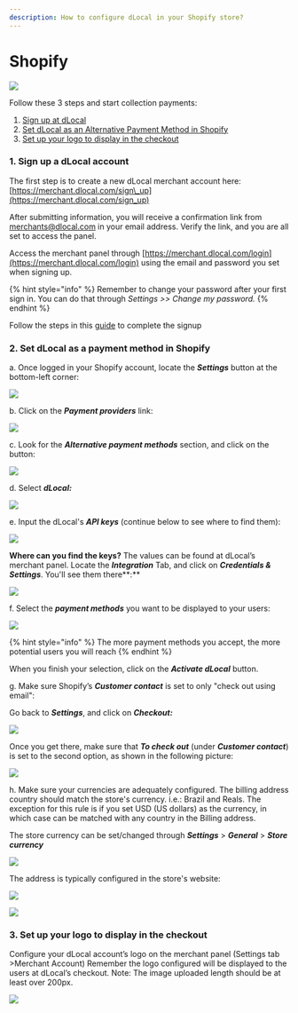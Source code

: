 ```yaml
---
description: How to configure dLocal in your Shopify store?
---
```


# Shopify

![](../.gitbook/assets/58482ec0cef1014c0b5e4a70.png)

Follow these 3 steps and start collection payments:

1. [Sign up at dLocal](shopify.md#1-sign-up-a-dlocal-account)
2. [Set dLocal as an Alternative Payment Method in Shopify ](shopify.md#2-set-dlocal-as-a-payment-method-in-shopify)
3. [Set up your logo to display in the checkout](shopify.md#3-set-up-your-logo-to-display-in-the-checkout)

### 1. Sign up a dLocal account

The first step is to create a new dLocal merchant account here: [https://merchant.dlocal.com/sign\_up](https://merchant.dlocal.com/sign_up)

After submitting information, you will receive a confirmation link from merchants@dlocal.com in your email address. Verify the link, and you are all set to access the panel.

Access the merchant panel through [https://merchant.dlocal.com/login](https://merchant.dlocal.com/login) using the email and password you set when signing up.

{% hint style="info" %}
Remember to change your password after your first sign in. You can do that through _Settings &gt;&gt; Change my password._
{% endhint %}

Follow the steps in this [guide](https://docs.dlocal.com/guides/getting-started) to complete the signup

### 2. Set dLocal as a payment method in Shopify

a. Once logged in your Shopify account, locate the _**Settings**_ button at the bottom-left corner:

![](../.gitbook/assets/screen-shot-2020-04-03-at-5.21.50-pm.png)

b. Click on the _**Payment providers**_ link:

![](../.gitbook/assets/screen-shot-2020-04-03-at-4.45.27-pm.png)

c. Look for the _**Alternative payment methods**_ section, and click on the button:

![](../.gitbook/assets/screen-shot-2020-04-03-at-4.45.58-pm.png)

d. Select _**dLocal:**_

![](../.gitbook/assets/screen-shot-2020-04-03-at-4.46.45-pm.png)

e. Input the dLocal's _**API keys**_ \(continue below to see where to find them\):

![](../.gitbook/assets/shopify-1.png)

**Where can you find the keys?** The values can be found at dLocal’s merchant panel.  Locate the _**Integration**_ Tab, and click on _**Credentials & Settings**_. You'll see them there**:**

![](../.gitbook/assets/credentials%20%281%29.png)

f. Select the _**payment methods**_ you want to be displayed to your users:

![](../.gitbook/assets/screen-shot-2020-04-03-at-5.05.17-pm.png)

{% hint style="info" %}
The more payment methods you accept, the more potential users you will reach
{% endhint %}

When you finish your selection, click on the _**Activate dLocal**_ button.

g. Make sure Shopify’s _**Customer contact**_  is set to only "check out using email":

Go back to _**Settings**_, and click on _**Checkout:**_

![](../.gitbook/assets/shopify-2.png)

Once you get there, make sure that _**To check out**_ \(under _**Customer contact**_\) is set to the second option, as shown in the following picture: 

![](../.gitbook/assets/shopify-3.png)

h. Make sure your currencies are adequately configured. The billing address country should match the store's currency. i.e.: Brazil and Reals. The exception for this rule is if you set USD \(US dollars\) as the currency, in which case can be matched with any country in the Billing address. 

The store currency can be set/changed through _**Settings**_ &gt; _**General**_ &gt; _**Store currency**_

![](../.gitbook/assets/shopify-5.png)

The address is typically configured in the store's website:

![](../.gitbook/assets/shopify-6.png)

![](../.gitbook/assets/shopify-5.png)

### 3. Set up your logo to display in the checkout

Configure your dLocal account’s logo on the merchant panel \(Settings tab  &gt;Merchant Account\) Remember the logo configured will be displayed to the users at dLocal’s checkout. Note: The image uploaded length should be at least over 200px.

![](../.gitbook/assets/shopify-4.png)



